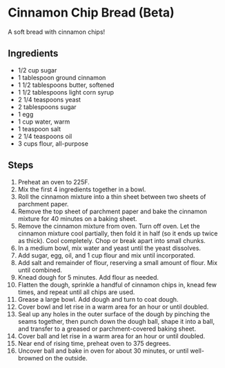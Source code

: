 Cinnamon Chip Bread (Beta)
=======================================
A soft bread with cinnamon chips!

Ingredients
-----------
* 1/2 cup sugar
* 1 tablespoon ground cinnamon
* 1 1/2 tablespoons butter, softened
* 1 1/2 tablespoons light corn syrup
* 2 1/4 teaspoons yeast
* 2 tablespoons sugar
* 1 egg
* 1 cup water, warm
* 1 teaspoon salt
* 2 1/4 teaspoons oil
* 3 cups flour, all-purpose


Steps
-----
1. Preheat an oven to 225F.
2. Mix the first 4 ingredients together in a bowl.
3. Roll the cinnamon mixture into a thin sheet between two sheets of parchment paper.
4. Remove the top sheet of parchment paper and bake the cinnamon mixture for 40 minutes on a baking sheet.
5. Remove the cinnamon mixture from oven. Turn off oven. Let the cinnamon mixture cool partially, then fold it in half (so it ends up twice as thick). Cool completely. Chop or break apart into small chunks.
6. In a medium bowl, mix water and yeast until the yeast dissolves.
7. Add sugar, egg, oil, and 1 cup flour and mix until incorporated.
8. Add salt and remainder of flour, reserving a small amount of flour. Mix until combined.
9. Knead dough for 5 minutes. Add flour as needed.
10. Flatten the dough, sprinkle a handful of cinnamon chips in, knead few times, and repeat until all chips are used.
11. Grease a large bowl. Add dough and turn to coat dough.
12. Cover bowl and let rise in a warm area for an hour or until doubled.
13. Seal up any holes in the outer surface of the dough by pinching the seams together, then punch down the dough ball, shape it into a ball, and transfer to a greased or parchment-covered baking sheet.
14. Cover ball and let rise in a warm area for an hour or until doubled.
15. Near end of rising time, preheat oven to 375 degrees.
16. Uncover ball and bake in oven for about 30 minutes, or until well-browned on the outside.
